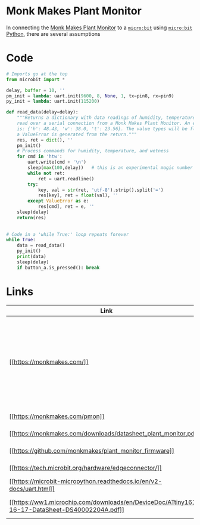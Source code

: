 # Monk Makes Plant Monitor

In connecting the [Monk Makes Plant Monitor](https://monkmakes.com/pmon) to a [`micro:bit`](https://microbit-micropython.readthedocs.io/en/v2-docs/) using [`micro:bit` Python](https://microbit.org/get-started/user-guide/python-editor/), there are several assumptions

# Code

```python
# Imports go at the top
from microbit import *

delay, buffer = 10, ''
pm_init = lambda: uart.init(9600, 8, None, 1, tx=pin8, rx=pin9)
py_init = lambda: uart.init(115200)

def read_data(delay=delay):
    """Returns a dictionary with data readings of humidity, temperature, and moisture
    read over a serial connection from a Monk Makes Plant Monitor. An example return
    is: {'h': 48.43, 'w': 38.0, 't': 23.56}. The value types will be float, unless
    a ValueError is generated from the return."""
    res, ret = dict(), ''
    pm_init()
    # Process commands for humidity, temperature, and wetness
    for cmd in 'htw':
        uart.write(cmd + '\n')
        sleep(max(100,delay))   # this is an experimental magic number to allow response
        while not ret:
            ret = uart.readline()
        try:
            key, val = str(ret, 'utf-8').strip().split('=')
            res[key], ret = float(val), ''
        except ValueError as e:
            res[cmd], ret = e, ''
    sleep(delay)
    return(res)
    
    
# Code in a 'while True:' loop repeats forever
while True:
    data = read_data()
    py_init()
    print(data)
    sleep(delay)
    if button_a.is_pressed(): break
```

# Links

| Link | Description |
| --- | --- |
| [[https://monkmakes.com/]] | 'Founded in 2013, Monk Makes Ltd designs and manufacturers a wide range of electronics kits and circuit boards from its base in the North West of England.' |
| [[https://monkmakes.com/pmon]] | Plant Monitor website |
| [[https://monkmakes.com/downloads/datasheet_plant_monitor.pdf]] | Plant Monitor datasheet |
| [[https://github.com/monkmakes/plant_monitor_firmware]] | Plant Monitor firmware |
| [[https://tech.microbit.org/hardware/edgeconnector/]] | micro:bit pinouts |
| [[https://microbit-micropython.readthedocs.io/en/v2-docs/uart.html]] | micro:bit UART |
| [[https://ww1.microchip.com/downloads/en/DeviceDoc/ATtiny1614-16-17-DataSheet-DS40002204A.pdf]] | ATTiny 1614 — the µcontroller |
